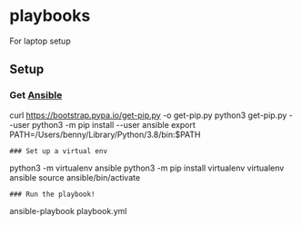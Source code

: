 playbooks
=========

For laptop setup

## Setup

### Get [Ansible](https://www.ansible.com/)

curl https://bootstrap.pypa.io/get-pip.py -o get-pip.py
python3 get-pip.py --user
python3 -m pip install --user ansible
export PATH=/Users/benny/Library/Python/3.8/bin:$PATH
```
### Set up a virtual env

```
python3 -m virtualenv ansible
python3 -m pip install virtualenv
virtualenv ansible
source ansible/bin/activate
```
### Run the playbook!
```
ansible-playbook playbook.yml
```
